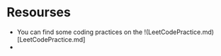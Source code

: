 # Resourses
- You can find some coding practices on the !(LeetCodePractice.md)[LeetCodePractice.md]
- 

